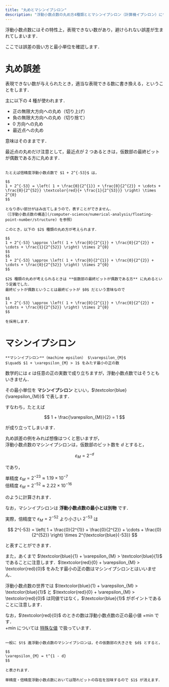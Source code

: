 ```yaml
---
title: "丸めとマシンイプシロン"
description: "浮動小数点数の丸め方4種類ととマシンイプシロン（計算機イプシロン）について纏めました．浮動小数点数を考える上で必須の概念です．"
---
```


浮動小数点数にはその特性上，表現できない数があり，避けられない誤差が生まれてしまいます．

ここでは誤差の扱い方と最小単位を確認します．

# 丸め誤差

表現できない数が与えられたとき，適当な表現できる数に書き換える，ということをします．

主に以下の $4$ 種が使われます．

- 正の無限大方向への丸め（切り上げ）
- 負の無限大方向への丸め（切り捨て）
- $0$ 方向への丸め
- 最近点への丸め

意味はそのままです．

最近点の丸めだけ注意として，最近点が $2$ つあるときは，仮数部の最終ビットが偶数である方に丸めます．

~~~spoiler:open:例：最近点の偶数への丸め

たとえば倍精度浮動小数点数で $1 + 2^{-53}$ は，

$$
1 + 2^{-53} = \left( 1 + \frac{0}{2^{1}} + \frac{0}{2^{2}} + \cdots + \frac{0}{2^{52}} \textcolor{red}{+ \frac{1}{2^{53}}} \right) \times 2^{0}
$$

となり赤い部分がはみ出てしまうので，表すことができません．  
（[浮動小数点数の構造](/computer-science/numerical-analysis/floating-point-number/structure) を参照）

このとき，以下の $2$ 種類の丸め方が考えられます．

$$
1 + 2^{-53} \approx \left( 1 + \frac{0}{2^{1}} + \frac{0}{2^{2}} + \cdots + \frac{1}{2^{52}} \right) \times 2^{0}
$$
$$
1 + 2^{-53} \approx \left( 1 + \frac{0}{2^{1}} + \frac{0}{2^{2}} + \cdots + \frac{0}{2^{52}} \right) \times 2^{0}
$$

$2$ 種類の丸めが考えられるときは **仮数部の最終ビットが偶数である方** に丸めるという定義でした．  
最終ビットが偶数ということは最終ビットが $0$ だという意味なので

$$
1 + 2^{-53} \approx \left( 1 + \frac{0}{2^{1}} + \frac{0}{2^{2}} + \cdots + \frac{0}{2^{52}} \right) \times 2^{0}
$$

を採用します．

~~~

# マシンイプシロン

~~~definition:マシンイプシロン
**マシンイプシロン**（machine epsilon） $\varepsilon_{M}$  
$\quad$ $1 + \varepsilon_{M} > 1$ をみたす最小の正の数
~~~

数学的には $\varepsilon$ は任意の正の実数で成り立ちますが，浮動小数点数ではそうともいきません．

その最小単位を **マシンイプシロン** といい，$\textcolor{blue}{\varepsilon_{M}}$ で表します．

すなわち，たとえば

$$
1 + \frac{\varepsilon_{M}}{2} = 1
$$

が成り立ってしまいます．

丸め誤差の例をみれば想像はつくと思いますが，  
浮動小数点数のマシンイプシロンは，仮数部のビット数を $d$ とすると，

$$
\varepsilon_{M} = 2^{-d}
$$

であり，

単精度 $\varepsilon_{M} = 2^{-23} \approx 1.19 \times 10^{-7}$  
倍精度 $\varepsilon_{M} = 2^{-52} \approx 2.22 \times 10^{-16}$

のように計算されます．

なお，マシンイプシロンは **浮動小数点数の最小とは別物** です．

実際，倍精度で $\varepsilon_{M} = 2^{-52}$ より小さい $2^{-53}$ は

$$
2^{-53} = \left( 1 + \frac{0}{2^{1}} + \frac{0}{2^{2}} + \cdots + \frac{0}{2^{52}} \right) \times 2^{\textcolor{blue}{-53}}
$$

と表すことができます．

また，あくまで $\textcolor{blue}{1} + \varepsilon_{M} > \textcolor{blue}{1}$ であることに注意します．$\textcolor{red}{0} + \varepsilon_{M} > \textcolor{red}{0}$ をみたす最小の正の数はマシンイプシロンとはいいません．

浮動小数点数の世界では $\textcolor{blue}{1} + \varepsilon_{M} > \textcolor{blue}{1}$ と $\textcolor{red}{0} + \varepsilon_{M} > \textcolor{red}{0}$ は同値ではなく，$\textcolor{blue}{1}$ がポイントであることに注意します．

なお，$\textcolor{red}{0}$ のときの数は浮動小数点数の正の最小値 +min です．  
+min については [特殊な値](/computer-science/numerical-analysis/floating-point-number/special-values) で扱っています．

~~~spoiler:close:一般の場合

一般に $t$ 進浮動小数点数のマシンイプシロンは，その仮数部の大きさを $d$ とすると，

$$
\varepsilon_{M} = t^{1 - d}
$$

と表されます．

単精度・倍精度浮動小数点数においては隠れビットの存在を加味するので $1$ が消えます．

~~~
